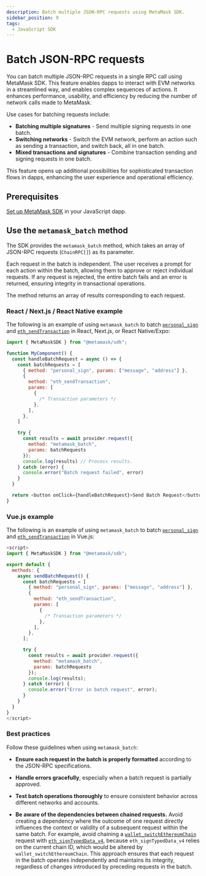 ```yaml
---
description: Batch multiple JSON-RPC requests using MetaMask SDK.
sidebar_position: 9
tags:
  - JavaScript SDK
---
```


# Batch JSON-RPC requests

You can batch multiple JSON-RPC requests in a single RPC call using MetaMask SDK.
This feature enables dapps to interact with EVM networks in a streamlined way, and enables complex
sequences of actions.
It enhances performance, usability, and efficiency by reducing the number of network calls made to MetaMask.

Use cases for batching requests include:

- **Batching multiple signatures** - Send multiple signing requests in one batch.
- **Switching networks** - Switch the EVM network, perform an action such as sending a transaction,
  and switch back, all in one batch.
- **Mixed transactions and signatures** - Combine transaction sending and signing requests in one batch.

This feature opens up additional possibilities for sophisticated transaction flows in dapps,
enhancing the user experience and operational efficiency.

## Prerequisites

[Set up MetaMask SDK](index.md) in your JavaScript dapp.

## Use the `metamask_batch` method

The SDK provides the `metamask_batch` method, which takes an array of JSON-RPC requests (`ChainRPC[]`) as its parameter.

Each request in the batch is independent.
The user receives a prompt for each action within the batch, allowing them to approve or reject
individual requests.
If any request is rejected, the entire batch fails and an error is returned, ensuring integrity in
transactional operations.

The method returns an array of results corresponding to each request.

### React / Next.js / React Native example

The following is an example of using `metamask_batch` to batch
[`personal_sign`](/wallet/reference/personal_sign) and
[`eth_sendTransaction`](/wallet/reference/eth_sendtransaction) in React, Next.js, or React Native/Expo:

```javascript title="index.js"
import { MetaMaskSDK } from "@metamask/sdk";

function MyComponent() {
  const handleBatchRequest = async () => {
    const batchRequests = [
      { method: "personal_sign", params: ["message", "address"] },
      {
        method: "eth_sendTransaction",
        params: [
          {
            /* Transaction parameters */
          },
        ],
      },
    ]

    try {
      const results = await provider.request({ 
        method: "metamask_batch", 
        params: batchRequests 
      });
      console.log(results) // Process results.
    } catch (error) {
      console.error("Batch request failed", error)
    }
  }

  return <button onClick={handleBatchRequest}>Send Batch Request</button>
}
```

### Vue.js example

The following is an example of using `metamask_batch` to batch
[`personal_sign`](/wallet/reference/personal_sign) and
[`eth_sendTransaction`](/wallet/reference/eth_sendtransaction) in Vue.js:

```javascript title="index.vue"
<script>
import { MetaMaskSDK } from "@metamask/sdk";

export default {
  methods: {
    async sendBatchRequest() {
      const batchRequests = [
        { method: "personal_sign", params: ["message", "address"] },
        {
          method: "eth_sendTransaction",
          params: [
            {
              /* Transaction parameters */
            },
          ],
        },
      ];

      try {
        const results = await provider.request({ 
          method: "metamask_batch", 
          params: batchRequests 
        });
        console.log(results);
      } catch (error) {
        console.error("Error in batch request", error);
      }
    }
  }
}
</script>
```

### Best practices

Follow these guidelines when using `metamask_batch`:

- **Ensure each request in the batch is properly formatted** according to the JSON-RPC specifications.

- **Handle errors gracefully**, especially when a batch request is partially approved.

- **Test batch operations thoroughly** to ensure consistent behavior across different networks and accounts.

- **Be aware of the dependencies between chained requests.**
  Avoid creating a dependency where the outcome of one request directly influences the context or
  validity of a subsequent request within the same batch.
  For example, avoid chaining a [`wallet_switchEthereumChain`](/wallet/reference/wallet_switchethereumchain)
  request with [`eth_signTypedData_v4`](/wallet/reference/eth_signtypeddata_v4), because
  `eth_signTypedData_v4` relies on the current chain ID, which would be altered by `wallet_switchEthereumChain`.
  This approach ensures that each request in the batch operates independently and maintains its
  integrity, regardless of changes introduced by preceding requests in the batch.
